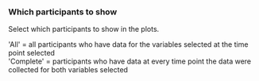 ### Which participants to show

Select which participants to show in the plots.  

'All' = all participants who have data for the variables selected at the time point selected    
'Complete' = participants who have data at every time point the data were collected for both variables selected     